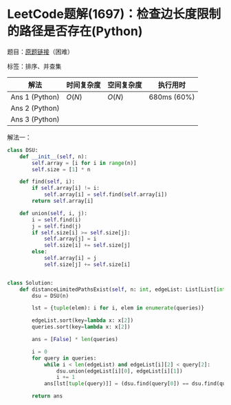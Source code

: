 # LeetCode题解(1697)：检查边长度限制的路径是否存在(Python)

题目：[原题链接](https://leetcode-cn.com/problems/checking-existence-of-edge-length-limited-paths/)（困难）

标签：排序、并查集

| 解法           | 时间复杂度 | 空间复杂度 | 执行用时    |
| -------------- | ---------- | ---------- | ----------- |
| Ans 1 (Python) | $O(N)$     | $O(N)$     | 680ms (60%) |
| Ans 2 (Python) |            |            |             |
| Ans 3 (Python) |            |            |             |

解法一：

```python
class DSU:
    def __init__(self, n):
        self.array = [i for i in range(n)]
        self.size = [1] * n

    def find(self, i):
        if self.array[i] != i:
            self.array[i] = self.find(self.array[i])
        return self.array[i]

    def union(self, i, j):
        i = self.find(i)
        j = self.find(j)
        if self.size[i] >= self.size[j]:
            self.array[j] = i
            self.size[i] += self.size[j]
        else:
            self.array[i] = j
            self.size[j] += self.size[i]


class Solution:
    def distanceLimitedPathsExist(self, n: int, edgeList: List[List[int]], queries: List[List[int]]) -> List[bool]:
        dsu = DSU(n)

        lst = {tuple(elem): i for i, elem in enumerate(queries)}

        edgeList.sort(key=lambda x: x[2])
        queries.sort(key=lambda x: x[2])

        ans = [False] * len(queries)

        i = 0
        for query in queries:
            while i < len(edgeList) and edgeList[i][2] < query[2]:
                dsu.union(edgeList[i][0], edgeList[i][1])
                i += 1
            ans[lst[tuple(query)]] = (dsu.find(query[0]) == dsu.find(query[1]))

        return ans
```

